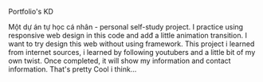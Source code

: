 Portfolio's KD

Một dự án tự học cá nhân - personal self-study project.
I practice using responsive web design in this code and adđ a little animation transition.
I want to try design this web without using framework. This project i learned from internet sources, i learned by following youtubers and a little bit of my own twist.
Once completed, it will show my information and contact information. That's pretty Cool i think...

